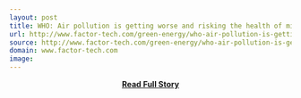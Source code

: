```yaml
---
layout: post
title: WHO: Air pollution is getting worse and risking the health of millions | Factor
url: http://www.factor-tech.com/green-energy/who-air-pollution-is-getting-worse-and-risking-the-health-of-millions/
source: http://www.factor-tech.com/green-energy/who-air-pollution-is-getting-worse-and-risking-the-health-of-millions/
domain: www.factor-tech.com
image: 
---
```


<p></p>
<center><p><a href="http://www.factor-tech.com/green-energy/who-air-pollution-is-getting-worse-and-risking-the-health-of-millions/" style='padding:25px; font-sze:18px; font-weight: bold;'>Read Full Story</a></p></center>
